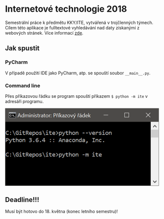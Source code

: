# Internetové technologie 2018

Semestrální práce k předmětu KKY/ITE, vytvářená v trojčlenných týmech. Cílem této aplikace je fulltextové vyhledávání nad daty získanými z webových stránek. Více informací [zde][1].

## Jak spustit

### PyCharm
V případě použití IDE jako PyCharm, atp. se spouští soubor `__main__.py`.

### Command line
Přes příkazovou řádku se program spouští příkazem `$ python -m ite` v adresáři programu.

![Run program with CLI](/docs/img/cli-run.png)

## Deadline!!!
Musí být hotovo do 18. května (konec letního semestru)!


[1]: /docs/index.md
